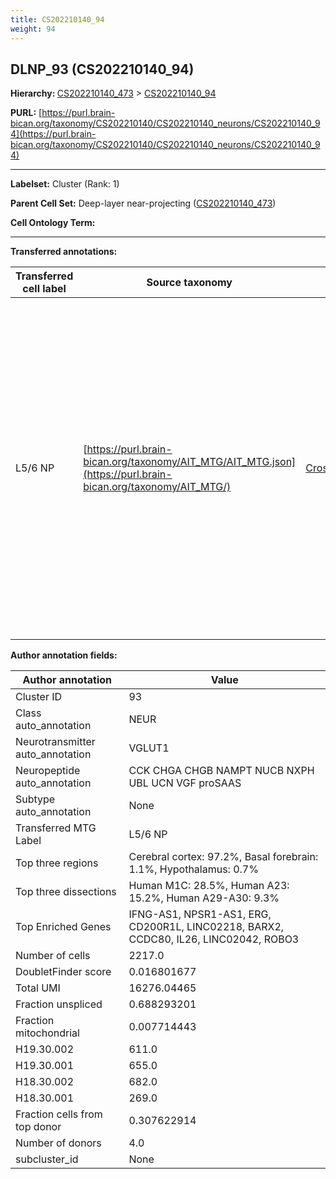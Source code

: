 ```yaml
---
title: CS202210140_94
weight: 94
---
```

## DLNP_93 (CS202210140_94)
<b>Hierarchy: </b>
[CS202210140_473](../CS202210140_473) >
[CS202210140_94](../CS202210140_94)

**PURL:** [https://purl.brain-bican.org/taxonomy/CS202210140/CS202210140_neurons/CS202210140_94](https://purl.brain-bican.org/taxonomy/CS202210140/CS202210140_neurons/CS202210140_94)

---


**Labelset:** Cluster (Rank: 1)

**Parent Cell Set:** Deep-layer near-projecting ([CS202210140_473](../CS202210140_473))



**Cell Ontology Term:** 

[MARKER GENES.]: #


---

[TRANSFERRED ANNOTATIONS.]: #


**Transferred annotations:**

| Transferred cell label | Source taxonomy | Source node accession | Algorithm name | Comment |
|------------------------|-----------------|-----------------------|----------------|---------|
|L5/6 NP|[https://purl.brain-bican.org/taxonomy/AIT_MTG/AIT_MTG.json](https://purl.brain-bican.org/taxonomy/AIT_MTG/)|[CrossArea_subclass:2d233a9ab8](https://purl.brain-bican.org/taxonomy/AIT_MTG/CrossArea_subclass_2d233a9ab8)||We performed PCA (50 components) on our full dataset, trained a random forest classifier (scikit-learn, class_ weight=‘balanced’, max_depth=50) on the MTG labels, and then predicted labels for all cells. We labeled each cluster with the mode of its constituent cells if two conditions were met: more than 0.8 of predicted labels matched the mode, and the mean probability of these pre- dictions was greater than 0.8.|

[AUTHOR ANNOTATION FIELDS.]: #


**Author annotation fields:**

| Author annotation | Value |
|-------------------|-------|
|Cluster ID|93|
|Class auto_annotation|NEUR|
|Neurotransmitter auto_annotation|VGLUT1|
|Neuropeptide auto_annotation|CCK CHGA CHGB NAMPT NUCB NXPH UBL UCN VGF proSAAS|
|Subtype auto_annotation|None|
|Transferred MTG Label|L5/6 NP|
|Top three regions|Cerebral cortex: 97.2%, Basal forebrain: 1.1%, Hypothalamus: 0.7%|
|Top three dissections|Human M1C: 28.5%, Human A23: 15.2%, Human A29-A30: 9.3%|
|Top Enriched Genes|IFNG-AS1, NPSR1-AS1, ERG, CD200R1L, LINC02218, BARX2, CCDC80, IL26, LINC02042, ROBO3|
|Number of cells|2217.0|
|DoubletFinder score|0.016801677|
|Total UMI|16276.04465|
|Fraction unspliced|0.688293201|
|Fraction mitochondrial|0.007714443|
|H19.30.002|611.0|
|H19.30.001|655.0|
|H18.30.002|682.0|
|H18.30.001|269.0|
|Fraction cells from top donor|0.307622914|
|Number of donors|4.0|
|subcluster_id|None|
